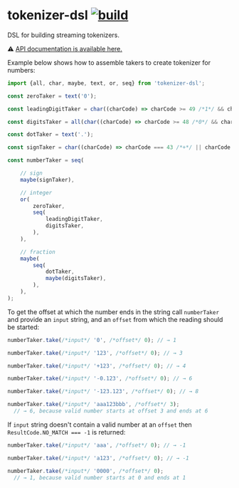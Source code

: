 # tokenizer-dsl [![build](https://github.com/smikhalevski/tokenizer-dsl/actions/workflows/master.yml/badge.svg?branch=master&event=push)](https://github.com/smikhalevski/tokenizer-dsl/actions/workflows/master.yml)

DSL for building streaming tokenizers.

⚠️ [API documentation is available here.](https://smikhalevski.github.io/tokenizer-dsl/)

Example below shows how to assemble takers to create tokenizer for numbers:

```ts
import {all, char, maybe, text, or, seq} from 'tokenizer-dsl';

const zeroTaker = text('0');

const leadingDigitTaker = char((charCode) => charCode >= 49 /*1*/ && charCode <= 57 /*9*/);

const digitsTaker = all(char((charCode) => charCode >= 48 /*0*/ && charCode <= 57 /*9*/));

const dotTaker = text('.');

const signTaker = char((charCode) => charCode === 43 /*+*/ || charCode === 45 /*-*/);

const numberTaker = seq(

    // sign
    maybe(signTaker),

    // integer
    or(
        zeroTaker,
        seq(
            leadingDigitTaker,
            digitsTaker,
        ),
    ),

    // fraction
    maybe(
        seq(
            dotTaker,
            maybe(digitsTaker),
        ),
    ),
);
```

To get the offset at which the number ends in the string call `numberTaker` and provide an `input` string, and
an `offset` from which the reading should be started:

```ts
numberTaker.take(/*input*/ '0', /*offset*/ 0); // → 1

numberTaker.take(/*input*/ '123', /*offset*/ 0); // → 3

numberTaker.take(/*input*/ '+123', /*offset*/ 0); // → 4

numberTaker.take(/*input*/ '-0.123', /*offset*/ 0); // → 6

numberTaker.take(/*input*/ '-123.123', /*offset*/ 0); // → 8

numberTaker.take(/*input*/ 'aaa123bbb', /*offset*/ 3);
  // → 6, because valid number starts at offset 3 and ends at 6
```

If `input` string doesn't contain a valid number at an `offset` then `ResultCode.NO_MATCH === -1` is returned:

```ts
numberTaker.take(/*input*/ 'aaa', /*offset*/ 0); // → -1

numberTaker.take(/*input*/ 'a123', /*offset*/ 0); // → -1

numberTaker.take(/*input*/ '0000', /*offset*/ 0);
  // → 1, because valid number starts at 0 and ends at 1 
```
